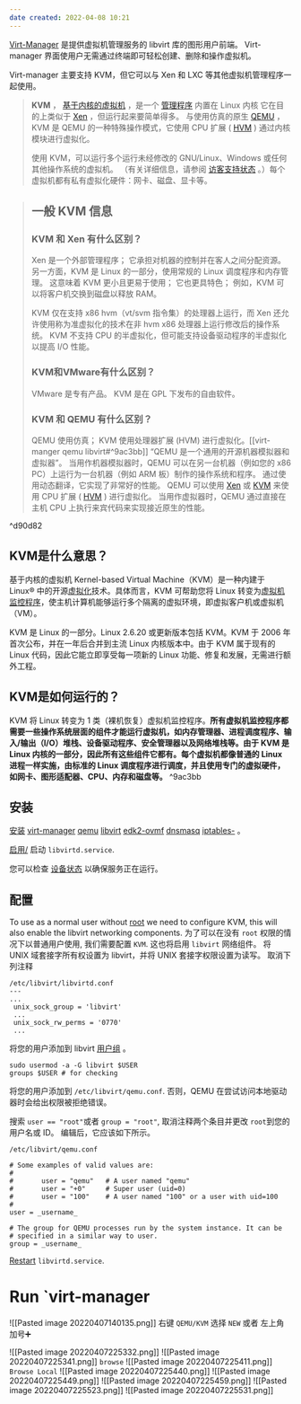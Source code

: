 ```yaml
---
date created: 2022-04-08 10:21
---
```


[Virt-Manager](https://virt-manager.org/) 是提供虚拟机管理服务的 libvirt 库的图形用户前端。 Virt-manager 界面使用户无需通过终端即可轻松创建、删除和操作虚拟机。

Virt-manager 主要支持 KVM，但它可以与 Xen 和 LXC 等其他虚拟机管理程序一起使用。

> **KVM** ， [基于内核的虚拟机](https://en.wikipedia.org/wiki/Kernel-based_Virtual_Machine "wikipedia:基于内核的虚拟机") ，是一个 [管理程序](https://en.wikipedia.org/wiki/hypervisor "维基百科：管理程序") 内置在 Linux 内核 它在目的上类似于 [Xen](https://wiki.archlinux.org/title/Xen "辛") ，但运行起来要简单得多。 与使用仿真的原生 [QEMU](https://wiki.archlinux.org/title/QEMU "QEMU") ，KVM 是 QEMU 的一种特殊操作模式，它使用 CPU 扩展 ( [HVM](https://en.wikipedia.org/wiki/Hardware-assisted_virtualization "维基百科：硬件辅助虚拟化") ) 通过内核模块进行虚拟化。
>
> 使用 KVM，可以运行多个运行未经修改的 GNU/Linux、Windows 或任何其他操作系统的虚拟机。 （有关详细信息，请参阅 [访客支持状态](https://www.linux-kvm.org/page/Guest_Support_Status) 。）每个虚拟机都有私有虚拟化硬件：网卡、磁盘、显卡等。

> ## 一般 KVM 信息
>
> ### KVM 和 Xen 有什么区别？
>
> Xen 是一个外部管理程序； 它承担对机器的控制并在客人之间分配资源。 另一方面，KVM 是 Linux 的一部分，使用常规的 Linux 调度程序和内存管理。 这意味着 KVM 更小且更易于使用； 它也更具特色； 例如，KVM 可以将客户机交换到磁盘以释放 RAM。
>
> KVM 仅在支持 x86 hvm（vt/svm 指令集）的处理器上运行，而 Xen 还允许使用称为准虚拟化的技术在非 hvm x86 处理器上运行修改后的操作系统。 KVM 不支持 CPU 的半虚拟化，但可能支持设备驱动程序的半虚拟化以提高 I/O 性能。
>
> ### KVM和VMware有什么区别？
>
> VMware 是专有产品。 KVM 是在 GPL 下发布的自由软件。
>
> ### KVM 和 QEMU 有什么区别？
>
> QEMU 使用仿真； KVM 使用处理器扩展 (HVM) 进行虚拟化。[[virt-manger qemu libvirt#^9ac3bb]]
> “QEMU 是一个通用的开源机器模拟器和虚拟器”。
> 当用作机器模拟器时，QEMU 可以在另一台机器（例如您的 x86 PC）上运行为一台机器（例如 ARM 板）制作的操作系统和程序。 通过使用动态翻译，它实现了非常好的性能。
> QEMU 可以使用 [Xen](https://wiki.archlinux.org/title/Xen "辛") 或 [KVM](https://wiki.archlinux.org/title/KVM "虚拟机") 来使用 CPU 扩展 ( [HVM](https://en.wikipedia.org/wiki/Hardware-assisted_virtualization "维基百科：硬件辅助虚拟化") ) 进行虚拟化。 当用作虚拟器时，QEMU 通过直接在主机 CPU 上执行来宾代码来实现接近原生的性能。

^d90d82


## KVM是什么意思？

基于内核的虚拟机 Kernel-based Virtual Machine（KVM）是一种内建于 Linux® 中的开源[虚拟化](https://www.redhat.com/zh/topics/virtualization/what-is-virtualization)技术。具体而言，KVM 可帮助您将 Linux 转变为[虚拟机监控程序](https://zh.wikipedia.org/wiki/Hypervisor)，使主机计算机能够运行多个隔离的虚拟环境，即虚拟客户机或虚拟机（VM）。

KVM 是 Linux 的一部分。Linux 2.6.20 或更新版本包括 KVM。KVM 于 2006 年首次公布，并在一年后合并到主流 Linux 内核版本中。由于 KVM 属于现有的 Linux 代码，因此它能立即享受每一项新的 Linux 功能、修复和发展，无需进行额外工程。

## KVM是如何运行的？

KVM 将 Linux 转变为 1 类（裸机恢复）虚拟机监控程序。**所有虚拟机监控程序都需要一些操作系统层面的组件才能运行虚拟机，如内存管理器、进程调度程序、输入/输出（I/O）堆栈、设备驱动程序、安全管理器以及网络堆栈等。由于 KVM 是 Linux 内核的一部分，因此所有这些组件它都有。每个虚拟机都像普通的 Linux 进程一样实施，由标准的 Linux 调度程序进行调度，并且使用专门的虚拟硬件，如网卡、图形适配器、CPU、内存和磁盘等。** ^9ac3bb

## 安装

[安装](https://wiki.archlinux.org/title/Install "安装") [virt-manager](https://archlinux.org/packages/?name=virt-manager) [qemu](https://archlinux.org/packages/?name=qemu) [libvirt](https://archlinux.org/packages/?name=libvirt) [edk2-ovmf](https://archlinux.org/packages/?name=edk2-ovmf) [dnsmasq](https://archlinux.org/packages/?name=dnsmasq) [iptables-](https://archlinux.org/packages/?name=iptables-nft) 。

[启用/](https://wiki.archlinux.org/title/Enable/start "启用/启动") 启动 `libvirtd.service`.

您可以检查 [设备状态](https://wiki.archlinux.org/title/Unit_status "单位状态") 以确保服务正在运行。

## 配置

To use as a normal user without [root](https://wiki.archlinux.org/title/Root "Root") we need to configure KVM, this will also enable the libvirt networking components.
为了可以在没有 `root` 权限的情况下以普通用户使用, 我们需要配置 `KVM`. 这也将启用 `libvirt` 网络组件。
将 UNIX 域套接字所有权设置为 libvirt，并将 UNIX 套接字权限设置为读写。
取消下列注释

```edit
/etc/libvirt/libvirtd.conf
---
...
 unix_sock_group = 'libvirt'
 ...
 unix_sock_rw_perms = '0770'
 ...
```

将您的用户添加到 libvirt [用户组](https://wiki.archlinux.org/title/User_group "用户组") 。

```shell
sudo usermod -a -G libvirt $USER
groups $USER # for checking
```

将您的用户添加到 `/etc/libvirt/qemu.conf`. 否则，QEMU 在尝试访问本地驱动器时会给出权限被拒绝错误。

搜索 `user == "root"`或者 `group = "root"`, 取消注释两个条目并更改 `root`到您的用户名或 ID。 编辑后，它应该如下所示。

```
/etc/libvirt/qemu.conf

# Some examples of valid values are:
#
#       user = "qemu"   # A user named "qemu"
#       user = "+0"     # Super user (uid=0)
#       user = "100"    # A user named "100" or a user with uid=100
#
user = _username_

# The group for QEMU processes run by the system instance. It can be
# specified in a similar way to user.
group = _username_
```

[Restart](https://wiki.archlinux.org/title/Restart "Restart") `libvirtd.service`.

# Run `virt-manager

![[Pasted image 20220407140135.png]]
右键 `QEMU/KVM` 选择 `NEW` 或者 左上角 加号➕

![[Pasted image 20220407225332.png]]
![[Pasted image 20220407225341.png]]
`browse`
![[Pasted image 20220407225411.png]]
`Browse Local`
![[Pasted image 20220407225440.png]]
![[Pasted image 20220407225449.png]]
![[Pasted image 20220407225459.png]]
![[Pasted image 20220407225523.png]]
![[Pasted image 20220407225531.png]]
